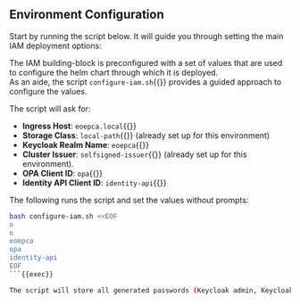 
## Environment Configuration

Start by running the script below. It will guide you through setting the main IAM deployment options:

The IAM building-block is preconfigured with a set of values that are used to configure the helm chart through which it is deployed.<br>
As an aide, the script `configure-iam.sh`{{}} provides a guided approach to configure the values.

The script will ask for:

- **Ingress Host**: `eoepca.local`{{}}
- **Storage Class**: `local-path`{{}} (already set up for this environment)
- **Keycloak Realm Name**: `eoepca`{{}}
- **Cluster Issuer**: `selfsigned-issuer`{{}} (already set up for this environment).
- **OPA Client ID**: `opa`{{}}
- **Identity API Client ID**: `identity-api`{{}}

The following runs the script and set the values without prompts:

```bash
bash configure-iam.sh <<EOF
n
n
eoepca
opa
identity-api
EOF
```{{exec}}

The script will store all generated passwords (Keycloak admin, Keycloak DB, OPA client secret) in the `~/.eoepca/state`{{}} file for use in later steps.
